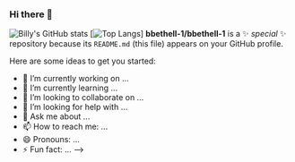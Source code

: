### Hi there 👋

![Billy's GitHub stats](https://github-readme-stats.vercel.app/api?username=bbethell-1&show_icons=true&theme=transparent)
[![Top Langs](https://github-readme-stats.vercel.app/api/top-langs/?username=bbethell-1&layout=donut)]
**bbethell-1/bbethell-1** is a ✨ _special_ ✨ repository because its `README.md` (this file) appears on your GitHub profile.

Here are some ideas to get you started:

- 🔭 I’m currently working on ...
- 🌱 I’m currently learning ...
- 👯 I’m looking to collaborate on ...
- 🤔 I’m looking for help with ...
- 💬 Ask me about ...
- 📫 How to reach me: ...
- 😄 Pronouns: ...
- ⚡ Fun fact: ...
-->
